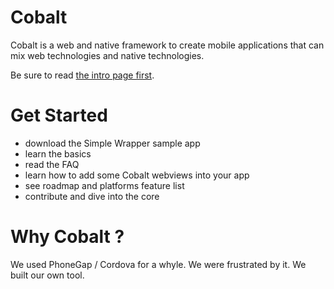 Cobalt 
======

Cobalt is a web and native framework to create mobile applications that can mix web technologies and native technologies.

Be sure to read [the intro page first](http://cobaltians.github.io/cobalt/).


Get Started
===========

* download the Simple Wrapper sample app
* learn the basics
* read the FAQ
* learn how to add some Cobalt webviews into your app
* see roadmap and platforms feature list
* contribute and dive into the core

Why Cobalt ?
============


We used PhoneGap / Cordova for a whyle. 
We were frustrated by it. 
We built our own tool. 
